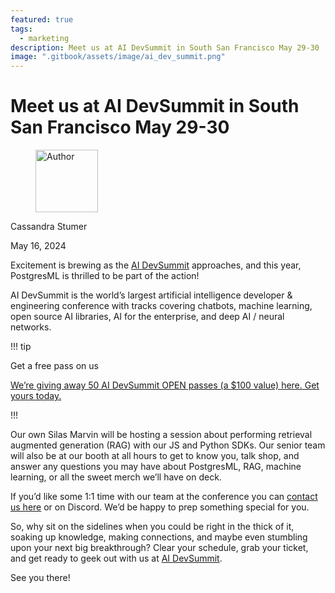 ```yaml
---
featured: true
tags:
  - marketing
description: Meet us at AI DevSummit in South San Francisco May 29-30
image: ".gitbook/assets/image/ai_dev_summit.png"
---
```


# Meet us at AI DevSummit in South San Francisco May 29-30 

<div align="left">

<figure><img src=".gitbook/assets/image.png" alt="Author" width="100"><figcaption></figcaption></figure>

</div>

Cassandra Stumer

May 16, 2024

Excitement is brewing as the [AI DevSummit](https://aidevsummit.co/) approaches, and this year, PostgresML is thrilled to be part of the action! 

AI DevSummit is the world’s largest artificial intelligence developer & engineering conference with tracks covering chatbots, machine learning, open source AI libraries, AI for the enterprise, and deep AI / neural networks. 

<div id="ai-dev-summit-tip-container">

!!! tip

  <p class="h3">Get a free pass on us</p>

  [We’re giving away 50 AI DevSummit OPEN passes (a $100 value) here. Get yours today.](https://www.devnetwork.com/invited-registration/?event=AI%20DevSummit%202024&c=PostgresML&img1=https%3A%2F%2Fmms.businesswire.com%2Fmedia%2F20231109984513%2Fen%2F1938432%2F22%2FPostgresML_Logo.jpg&utm_source=feathr&utm_medium=sponsor&utm_campaign=PostgresML&discount=PostgresML&type=sponsor)

!!!

</div>


Our own Silas Marvin will be hosting a session about performing retrieval augmented generation (RAG) with our JS and Python SDKs. Our senior team will also be at our booth at all hours to get to know you, talk shop, and answer any questions you may have about PostgresML, RAG, machine learning, or all the sweet merch we’ll have on deck. 

If you’d like some 1:1 time with our team at the conference you can [contact us here](https://postgresml.org/contact) or on Discord. We’d be happy to prep something special for you. 

So, why sit on the sidelines when you could be right in the thick of it, soaking up knowledge, making connections, and maybe even stumbling upon your next big breakthrough? Clear your schedule, grab your ticket, and get ready to geek out with us at [AI DevSummit](https://aidevsummit.co/). 

See you there! 
